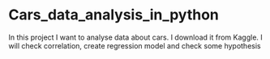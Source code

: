 # Cars_data_analysis_in_python
In this project I want to analyse data about cars. I download it from Kaggle.
I will check correlation, create regression model and check some hypothesis

